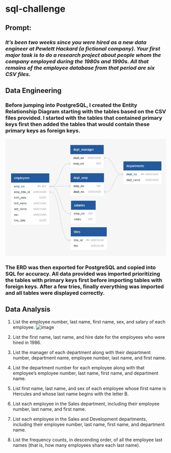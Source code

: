 # **sql-challenge**

## Prompt:
### *It’s been two weeks since you were hired as a new data engineer at Pewlett Hackard (a fictional company). Your first major task is to do a research project about people whom the company employed during the 1980s and 1990s. All that remains of the employee database from that period are six CSV files.*

## Data Engineering

### Before jumping into PostgreSQL, I created the Entity Relationship Diagram starting with the tables based on the CSV files provided. I started with the tables that contained primary keys first then added the tables that would contain these primary keys as foreign keys.

![image](https://github.com/kadyepley/sql-challenge/blob/main/erd_sql_challenge_map.jpg)

### The ERD was then exported for PostgreSQL and copied into SQL for accuracy. All data provided was imported prioritizing the tables with primary keys first before importing tables with foreign keys. After a few tries, finally everything was imported and all tables were displayed correctly. 

## Data Analysis

1. List the employee number, last name, first name, sex, and salary of each employee.
![image]()
1. List the first name, last name, and hire date for the employees who were hired in 1986.

1. List the manager of each department along with their department number, department name, employee number, last name, and first name.

1. List the department number for each employee along with that employee’s employee number, last name, first name, and department name.

1. List first name, last name, and sex of each employee whose first name is Hercules and whose last name begins with the letter B.

1. List each employee in the Sales department, including their employee number, last name, and first name.

1. List each employee in the Sales and Development departments, including their employee number, last name, first name, and department name.

1. List the frequency counts, in descending order, of all the employee last names (that is, how many employees share each last name).